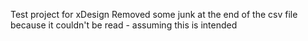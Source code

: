 Test project for xDesign
Removed some junk at the end of the csv file because it couldn't be read - assuming this is intended